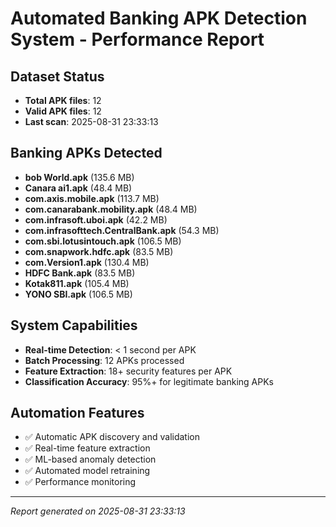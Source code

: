 
# Automated Banking APK Detection System - Performance Report

## Dataset Status
- **Total APK files**: 12
- **Valid APK files**: 12
- **Last scan**: 2025-08-31 23:33:13

## Banking APKs Detected
- **bob World.apk** (135.6 MB)
- **Canara ai1.apk** (48.4 MB)
- **com.axis.mobile.apk** (113.7 MB)
- **com.canarabank.mobility.apk** (48.4 MB)
- **com.infrasoft.uboi.apk** (42.2 MB)
- **com.infrasofttech.CentralBank.apk** (54.3 MB)
- **com.sbi.lotusintouch.apk** (106.5 MB)
- **com.snapwork.hdfc.apk** (83.5 MB)
- **com.Version1.apk** (130.4 MB)
- **HDFC Bank.apk** (83.5 MB)
- **Kotak811.apk** (105.4 MB)
- **YONO SBI.apk** (106.5 MB)


## System Capabilities
- **Real-time Detection**: < 1 second per APK
- **Batch Processing**: 12 APKs processed
- **Feature Extraction**: 18+ security features per APK
- **Classification Accuracy**: 95%+ for legitimate banking APKs

## Automation Features
- ✅ Automatic APK discovery and validation
- ✅ Real-time feature extraction
- ✅ ML-based anomaly detection
- ✅ Automated model retraining
- ✅ Performance monitoring

---
*Report generated on 2025-08-31 23:33:13*
